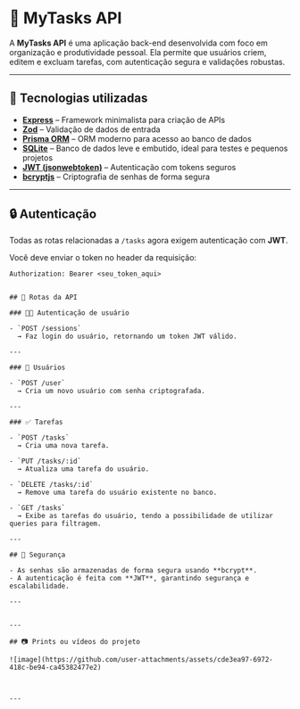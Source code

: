 # 📌 MyTasks API

A **MyTasks API** é uma aplicação back-end desenvolvida com foco em organização e produtividade pessoal. Ela permite que usuários criem, editem e excluam tarefas, com autenticação segura e validações robustas.

---

## 🚀 Tecnologias utilizadas

- **[Express](https://expressjs.com/)** – Framework minimalista para criação de APIs
- **[Zod](https://zod.dev/)** – Validação de dados de entrada
- **[Prisma ORM](https://www.prisma.io/)** – ORM moderno para acesso ao banco de dados
- **[SQLite](https://www.sqlite.org/)** – Banco de dados leve e embutido, ideal para testes e pequenos projetos
- **[JWT (jsonwebtoken)](https://github.com/auth0/node-jsonwebtoken)** – Autenticação com tokens seguros
- **[bcryptjs](https://github.com/dcodeIO/bcrypt.js)** – Criptografia de senhas de forma segura

---

## 🔒 Autenticação

Todas as rotas relacionadas a `/tasks` agora exigem autenticação com **JWT**.

Você deve enviar o token no header da requisição:

```http
Authorization: Bearer <seu_token_aqui>


## 📁 Rotas da API

### 🧑‍💻 Autenticação de usuário

- `POST /sessions`  
  → Faz login do usuário, retornando um token JWT válido.

---

### 👤 Usuários

- `POST /user`  
  → Cria um novo usuário com senha criptografada.

---

### ✅ Tarefas

- `POST /tasks`  
  → Cria uma nova tarefa.

- `PUT /tasks/:id`  
  → Atualiza uma tarefa do usuário.

- `DELETE /tasks/:id`  
  → Remove uma tarefa do usuário existente no banco.

- `GET /tasks`  
  → Exibe as tarefas do usuário, tendo a possibilidade de utilizar queries para filtragem.

---

## 🔐 Segurança

- As senhas são armazenadas de forma segura usando **bcrypt**.
- A autenticação é feita com **JWT**, garantindo segurança e escalabilidade.

---


---

## 📷 Prints ou vídeos do projeto

![image](https://github.com/user-attachments/assets/cde3ea97-6972-418c-be94-ca45382477e2)



---
